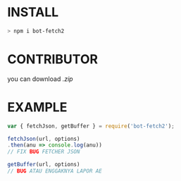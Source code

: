 # INSTALL 
```bash
> npm i bot-fetch2
```

# CONTRIBUTOR
you can download *.zip* 

# EXAMPLE
```javascript
var { fetchJson, getBuffer } = require('bot-fetch2');

fetchJson(url, options)
.then(anu => console.log(anu))
// FIX BUG FETCHER JSON

getBuffer(url, options)
// BUG ATAU ENGGAKNYA LAPOR AE
```
